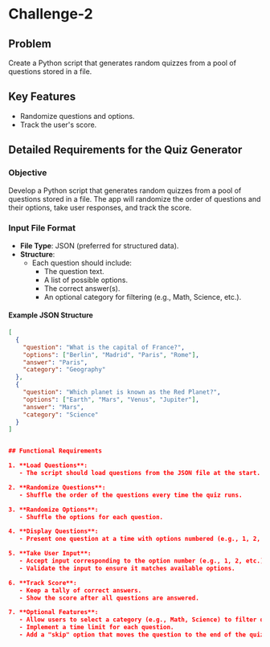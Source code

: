 # Challenge-2

## Problem
Create a Python script that generates random quizzes from a pool of questions stored in a file.

## Key Features
- Randomize questions and options.
- Track the user's score.

## Detailed Requirements for the Quiz Generator

### Objective
Develop a Python script that generates random quizzes from a pool of questions stored in a file. The app will randomize the order of questions and their options, take user responses, and track the score.

### Input File Format
- **File Type**: JSON (preferred for structured data).
- **Structure**:
  - Each question should include:
    - The question text.
    - A list of possible options.
    - The correct answer(s).
    - An optional category for filtering (e.g., Math, Science, etc.).

#### Example JSON Structure
```json
[
  {
    "question": "What is the capital of France?",
    "options": ["Berlin", "Madrid", "Paris", "Rome"],
    "answer": "Paris",
    "category": "Geography"
  },
  {
    "question": "Which planet is known as the Red Planet?",
    "options": ["Earth", "Mars", "Venus", "Jupiter"],
    "answer": "Mars",
    "category": "Science"
  }
]


## Functional Requirements

1. **Load Questions**:
   - The script should load questions from the JSON file at the start.

2. **Randomize Questions**:
   - Shuffle the order of the questions every time the quiz runs.

3. **Randomize Options**:
   - Shuffle the options for each question.

4. **Display Questions**:
   - Present one question at a time with options numbered (e.g., 1, 2, 3, 4).

5. **Take User Input**:
   - Accept input corresponding to the option number (e.g., 1, 2, etc.).
   - Validate the input to ensure it matches available options.

6. **Track Score**:
   - Keep a tally of correct answers.
   - Show the score after all questions are answered.

7. **Optional Features**:
   - Allow users to select a category (e.g., Math, Science) to filter questions.
   - Implement a time limit for each question.
   - Add a "skip" option that moves the question to the end of the quiz.
